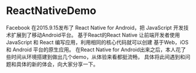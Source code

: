 # ReactNativeDemo
Facebook 在2015.9.15发布了 React Native for Android，把 JavaScript 开发技术扩展到了移动Android平台。
基于React的React Native 让前端开发者使用 JavaScript 和 React 编写应用，利用相同的核心代码就可以创建 
基于Web，iOS 和 Android 平台的原生应用。
在React Native for Android出来之后，本人花了些时间从环境搭建到做出几个demo，从体验来看都挺流畅，
具体将此间遇到和问题和具体的新的体会，向大家分享一下。
